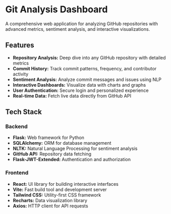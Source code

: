 # Git Analysis Dashboard

A comprehensive web application for analyzing GitHub repositories with advanced metrics, sentiment analysis, and interactive visualizations.

## Features

- **Repository Analysis:** Deep dive into any GitHub repository with detailed metrics  
- **Commit History:** Track commit patterns, frequency, and contributor activity  
- **Sentiment Analysis:** Analyze commit messages and issues using NLP  
- **Interactive Dashboards:** Visualize data with charts and graphs  
- **User Authentication:** Secure login and personalized experience  
- **Real-time Data:** Fetch live data directly from GitHub API  

## Tech Stack

### Backend
- **Flask:** Web framework for Python  
- **SQLAlchemy:** ORM for database management  
- **NLTK:** Natural Language Processing for sentiment analysis  
- **GitHub API:** Repository data fetching  
- **Flask-JWT-Extended:** Authentication and authorization  

### Frontend
- **React:** UI library for building interactive interfaces  
- **Vite:** Fast build tool and development server  
- **Tailwind CSS:** Utility-first CSS framework  
- **Recharts:** Data visualization library  
- **Axios:** HTTP client for API requests
